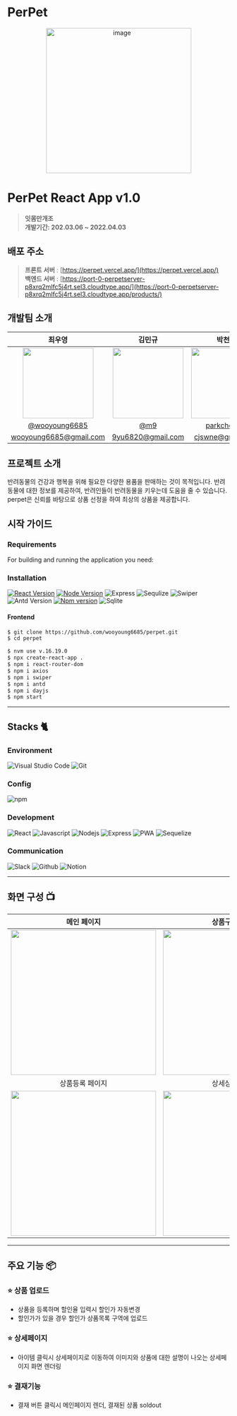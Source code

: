 # PerPet

<div align="center">
<img width="329" alt="image" src="https://user-images.githubusercontent.com/117795271/228409021-d39db6a9-7b40-4630-b779-5739818d0102.svg">

</div>

# PerPet React App v1.0

> **잇몸만개조** <br/> **개발기간: 202.03.06 ~ 2022.04.03**

## 배포 주소

> **프론트 서버** : [https://perpet.vercel.app/](https://perpet.vercel.app/)<br> **백엔드 서버** : [https://port-0-perpetserver-p8xrq2mlfc5j4rt.sel3.cloudtype.app/](https://port-0-perpetserver-p8xrq2mlfc5j4rt.sel3.cloudtype.app/products/)<br>

## 개발팀 소개

|                                                               최우영                                                               |                                                               김민규                                                               |                                                              박천주                                                               |                                                              이윤재                                                               |
| :--------------------------------------------------------------------------------------------------------------------------------: | :--------------------------------------------------------------------------------------------------------------------------------: | :-------------------------------------------------------------------------------------------------------------------------------: | :-------------------------------------------------------------------------------------------------------------------------------: |
| <img width="160px" src="https://user-images.githubusercontent.com/117795271/228415574-eef39d30-f076-4218-abe9-fe801d224e1a.jpg" /> | <img width="160px" src="https://user-images.githubusercontent.com/117795271/228415637-bca17c0c-81c8-48c5-b97c-e691a47d76c6.jpg" /> | <img width="160px" src="https://user-images.githubusercontent.com/117795271/228415794-5d11dd8d-b068-4af8-a527-662ef4226bf1.jpg"/> | <img width="160px" src="https://user-images.githubusercontent.com/117795271/228415846-b1e87f83-8e85-490f-b672-cfecee4943b6.jpg"/> |
|                                          [@wooyoung6685](https://github.com/wooyoung6685)                                          |                                                 [@m9](https://github.com/Min9yuuu)                                                 |                                           [parkcheonju](https://github.com/parkcheonju)                                           |                                        [@davidcool0117](https://github.com/davidcool0117)                                         |
|                                                       wooyoung6685@gmail.com                                                       |                                                         9yu6820@gmail.com                                                          |                                                         cjswne@gmail.com                                                          |                                                      davidcool0117@gmail.com                                                      |

## 프로젝트 소개

반려동물의 건강과 행복을 위해 필요한 다양한 용품을 판매하는 것이 목적입니다. 반려동물에 대한 정보를 제공하여, 반려인들이 반려동물을 키우는데 도움을 줄 수 있습니다. perpet은 신뢰를 바탕으로 상품 선정을 하여 최상의 상품을 제공합니다.

## 시작 가이드

### Requirements

For building and running the application you need:

### Installation

[![React Version][react-v-image]][react-url] [![Node Version][node-v-image]][node-url] ![Express][express-v-image] ![Sequlize][sequelize-v-image] ![Swiper][swiper-v-image] ![Antd Version][antd-v-image] [![Npm version][npm-v-image]][npm-url] ![Sqlite][sqlite3]

#### Frontend

```bash
$ git clone https://github.com/wooyoung6685/perpet.git
$ cd perpet
```

```bash
$ nvm use v.16.19.0
$ npx create-react-app .
$ npm i react-router-dom
$ npm i axios
$ npm i swiper
$ npm i antd
$ npm i dayjs
$ npm start
```

---

## Stacks 🐈

### Environment

![Visual Studio Code][vscode-image] ![Git][git-image]

### Config

![npm](https://img.shields.io/badge/npm-CB3837?style=for-the-badge&logo=npm&logoColor=white)

### Development

![React](https://img.shields.io/badge/React-20232A?style=for-the-badge&logo=react&logoColor=61DAFB) ![Javascript][javascript-image] ![Nodejs][node-image] ![Express][express-image] ![PWA][pwa-image] ![Sequelize][sequelize-image]

### Communication

![Slack](https://img.shields.io/badge/Slack-4A154B?style=for-the-badge&logo=Slack&logoColor=white) ![Github][github-image] ![Notion](https://img.shields.io/badge/Notion-000000?style=for-the-badge&logo=Notion&logoColor=white)

---

## 화면 구성 📺

|                                                           메인 페이지                                                           |                                                         상품구성 페이지                                                         |
| :-----------------------------------------------------------------------------------------------------------------------------: | :-----------------------------------------------------------------------------------------------------------------------------: |
| <img width="329" src="https://user-images.githubusercontent.com/117795271/228436266-adaf0e52-fe26-475b-9dfa-d46957b16833.PNG"/> | <img width="329" src="https://user-images.githubusercontent.com/117795271/228436574-5ee5bda8-001b-40ec-9fb0-1393ee56d847.PNG"/> |
|                                                         상품등록 페이지                                                         |                                                         상세상품 페이지                                                         |
| <img width="329" src="https://user-images.githubusercontent.com/117795271/228436930-d98ff56a-99ed-4557-b69e-74ec1bac6a27.PNG"/> | <img width="329" src="https://user-images.githubusercontent.com/117795271/228437115-7bbce6c4-d613-48d4-9883-6931251b3e0f.PNG"/> |

---

## 주요 기능 📦

### ⭐️ 상품 업로드

- 상품을 등록하며 할인율 입력시 할인가 자동변경
- 할인가가 있을 경우 할인가 상품목록 구역에 업로드

### ⭐️ 상세페이지

- 아이템 클릭시 상세페이지로 이동하여 이미지와 상품에 대한 설명이 나오는 상세페이지 화면 렌더링

### ⭐️ 결재기능

- 결재 버튼 클릭시 메인페이지 렌더, 결재된 상품 soldout

<!-- Markdown link & img dfn's -->

<!-- plugin and version -->

[react-v-image]: https://img.shields.io/badge/react-v18-61DAFB
[node-v-image]: https://img.shields.io/badge/node-v16.19.0-brighgreen
[npm-v-image]: https://img.shields.io/badge/npm-v8.19.3-red
[axios-v-image]: https://img.shields.io/badge/axios-v1.3.4-blueviolet
[antd-v-image]: https://img.shields.io/badge/antd-v5.3.1-informational
[swiper-v-image]: https://img.shields.io/badge/swiper-v9.1.1-blue
[express-v-image]: https://img.shields.io/badge/express-v4.18.2-black
[sqlite3]: https://img.shields.io/badge/sqlite-v5.1.6-yellowgreen
[sequelize-v-image]: https://img.shields.io/badge/sequelize-v6.29.3-2E3B69

<!-- program -->

[node-image]: https://img.shields.io/badge/node.js-339933?style=for-the-badge&logo=Node.js&logoColor=white
[npm-image]: https://img.shields.io/badge/npm-CB3837?style=for-the-badge&logo=npm&logoColor=white
[react-image]: https://img.shields.io/badge/react-blue?style=for-the-badge&logo=react&logoColor=61DAFB
[css-image]: https://img.shields.io/badge/css-1572B6?style=for-the-badge&logo=css3&logoColor=white
[vscode-image]: https://img.shields.io/badge/Visual%20Studio%20Code-007ACC?style=for-the-badge&logo=Visual%20Studio%20Code&logoColor=white
[git-image]: https://img.shields.io/badge/Git-F05032?style=for-the-badge&logo=Git&logoColor=white
[github-image]: https://img.shields.io/badge/GitHub-181717?style=for-the-badge&logo=GitHub&logoColor=white
[antd-image]: https://img.shields.io/badge/antd-blue?style=for-the-badge&logo=antdesign&logoColor=white
[javascript-image]: https://img.shields.io/badge/javascript-F7DF1E?style=for-the-badge&logo=javascript&logoColor=black
[express-image]: https://img.shields.io/badge/express-000000?style=for-the-badge&logo=express&logoColor=white
[pwa-image]: https://img.shields.io/badge/pwa-6109AC?style=for-the-badge&logo=pwa&logoColor=white
[sequelize-image]: https://img.shields.io/badge/sequelize-52B0E7?style=for-the-badge&logo=sequelize&logoColor=white
[node-url]: https://www.npmjs.com/package/node/v/16.19.0
[npm-url]: https://www.npmjs.com/package/npm/v/8.19.3
[react-url]: https://www.npmjs.com/package/react
[swiper-image]: https://img.shields.io/badge/Swiper-0080ff?style=for-the-badge&logo=swiper&logoColor=white
